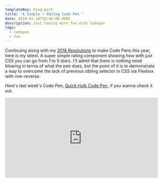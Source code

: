 ```yaml
---
templateKey: blog-post
title: 'A Simple ⭐ Rating Code Pen '
date: 2018-01-18T19:44:00.000Z
description: Just having more fun with codepen
tags:
  - codepen
  - fun
---
```

Continuing along with my [2018 Resolutions](https://www.iamdeveloper.com/blog/2018-01-03-2018-resolutions/) to make Code Pens this year, here is my latest. A super simple rating component showing how with just CSS you can go from 1 to 5 stars. I'll admit that there is nothing mind blowing in terms of what the pen does, but the point of it is to demonstrate a way to overcome the lack of previous sibling selector in CSS via Flexbox with row-reverse.

Here's last week's Code Pen, [Quick Hulk Code Pen](https://www.iamdeveloper.com/blog/2019-10-31-quick-hulk-code-pen), if you wanna check it out.

<iframe height="265" style="width: 100%;height: 265px;" loading="lazy" scrolling="no" title="Simple ⭐ Rating" src="https://codepen.io/nickytonline/embed/XVoKom?height=265&theme-id=0&default-tab=result" frameborder="no" allowtransparency="true" allowfullscreen="true">
  See the Pen <a href='https://codepen.io/nickytonline/pen/XVoKom'>Simple ⭐ Rating</a> by Nick Taylor
  (<a href='https://codepen.io/nickytonline'>@nickytonline</a>) on <a href='https://codepen.io'>CodePen</a>.
</iframe>
